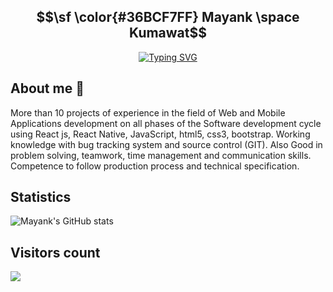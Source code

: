 ## $$\sf \color{#36BCF7FF} Mayank \space Kumawat$$
<p align="center">
<a href="https://github.com/mayankkumawat"><img src="https://readme-typing-svg.demolab.com?font=Fira+Code&pause=1000&center=true&vCenter=true&random=false&width=540&lines=Mobile+App+%26+Web+developer+%26+Data+Scientist;10%2B+projects+of+experience+;React+Native+%26+Python" alt="Typing SVG" /></a></p>

## About me 👋
More than 10 projects of experience in the field of Web and Mobile Applications development on all phases of the Software development cycle using React js, React Native, JavaScript, html5, css3, bootstrap. Working knowledge with bug tracking system and source control (GIT). Also Good in problem solving, teamwork, time management and communication skills. Competence to follow production process and technical specification.
<!--
**mayankkumawat/mayankkumawat** is a ✨ _special_ ✨ repository because its `README.md` (this file) appears on your GitHub profile.

Here are some ideas to get you started:

- 🔭 I’m currently working on ...
- 🌱 I’m currently learning ...
- 👯 I’m looking to collaborate on ...
- 🤔 I’m looking for help with ...
- 💬 Ask me about ...
- 📫 How to reach me: ...
- 😄 Pronouns: ...
- ⚡ Fun fact: ...
-->
## Statistics
![Mayank's GitHub stats](https://github-readme-stats.vercel.app/api?username=mayankkumawat&show_icons=true&theme=holi&hide=issues,contribs)

## Visitors count 
<img src="https://profile-counter.glitch.me/mayankkumawat/count.svg" />
